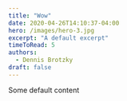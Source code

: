 ```yaml
---
title: "Wow"
date: 2020-04-26T14:10:37-04:00
hero: /images/hero-3.jpg
excerpt: "A default excerpt"
timeToRead: 5
authors:
  - Dennis Brotzky
draft: false
---
```


Some default content
